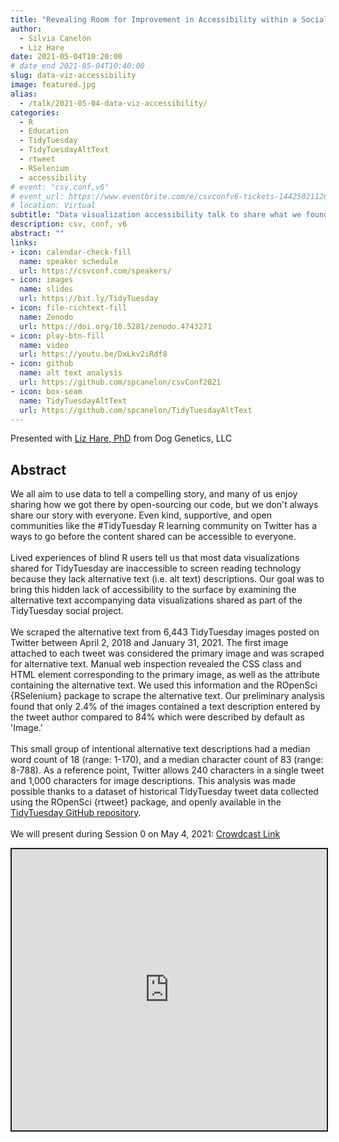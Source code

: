 ```yaml
---
title: "Revealing Room for Improvement in Accessibility within a Social Media Data Visualization Learning Community"
author: 
  - Silvia Canelón
  - Liz Hare
date: 2021-05-04T10:20:00
# date_end 2021-05-04T10:40:00
slug: data-viz-accessibility
image: featured.jpg
alias:
  - /talk/2021-05-04-data-viz-accessibility/
categories:
  - R
  - Education
  - TidyTuesday
  - TidyTuesdayAltText
  - rtweet
  - RSelenium
  - accessibility
# event: "csv,conf,v6"
# event_url: https://www.eventbrite.com/e/csvconfv6-tickets-144250211265
# location: Virtual
subtitle: "Data visualization accessibility talk to share what we found after scraping alternative (alt) text from data viz shared on Twitter as part of the #TidyTuesday social project."
description: csv, conf, v6
abstract: ""
links:
- icon: calendar-check-fill
  name: speaker schedule
  url: https://csvconf.com/speakers/
- icon: images
  name: slides
  url: https://bit.ly/TidyTuesday
- icon: file-richtext-fill
  name: Zenodo
  url: https://doi.org/10.5281/zenodo.4743271
- icon: play-btn-fill
  name: video
  url: https://youtu.be/DxLkv2iRdf8
- icon: github
  name: alt text analysis
  url: https://github.com/spcanelon/csvConf2021
- icon: box-seam
  name: TidyTuesdayAltText
  url: https://github.com/spcanelon/TidyTuesdayAltText
---
```


<!-- <script src="{{< blogdown/postref >}}index_files/fitvids/fitvids.min.js"></script> -->

Presented with [Liz Hare, PhD](https://www.twitter.com/DogGeneticsLLC) from Dog Genetics, LLC

## Abstract

We all aim to use data to tell a compelling story, and many of us enjoy sharing how we got there by open-sourcing our code, but we don't always share our story with everyone. Even kind, supportive, and open communities like the #TidyTuesday R learning community on Twitter has a ways to go before the content shared can be accessible to everyone.<br><br>Lived experiences of blind R users tell us that most data visualizations shared for TidyTuesday are inaccessible to screen reading technology because they lack alternative text (i.e. alt text) descriptions. Our goal was to bring this hidden lack of accessibility to the surface by examining the alternative text accompanying data visualizations shared as part of the TidyTuesday social project.<br><br>We scraped the alternative text from 6,443 TidyTuesday images posted on Twitter between April 2, 2018 and January 31, 2021. The first image attached to each tweet was considered the primary image and was scraped for alternative text. Manual web inspection revealed the CSS class and HTML element corresponding to the primary image, as well as the attribute containing the alternative text. We used this information and the ROpenSci {RSelenium} package to scrape the alternative text. Our preliminary analysis found that only 2.4% of the images contained a text description entered by the tweet author compared to 84% which were described by default as 'Image.'<br><br>This small group of intentional alternative text descriptions had a median word count of 18 (range: 1-170), and a median character count of 83 (range: 8-788). As a reference point, Twitter allows 240 characters in a single tweet and 1,000 characters for image descriptions. This analysis was made possible thanks to a dataset of historical TidyTuesday tweet data collected using the ROpenSci {rtweet} package, and openly available in the [TidyTuesday GitHub repository](https://github.com/rfordatascience/tidytuesday).<br><br>We will present during Session 0 on May 4, 2021: [Crowdcast Link](https://crowdcast.io/e/csvconf6-0-session-0)

<div class="shareagain" style="min-width:300px;margin:1em auto;">
<iframe src="https://spcanelon.github.io/csvConf2021/slides" width="800" height="450" style="max-width:100%;border:2px solid currentColor;" loading="lazy" allowfullscreen></iframe>
<!-- <script>fitvids('.shareagain', {players: 'iframe'});</script> -->
</div>

